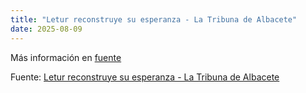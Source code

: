 ```yaml
---
title: "Letur reconstruye su esperanza - La Tribuna de Albacete"
date: 2025-08-09
---
```


Más información en [fuente](https://news.google.com/rss/articles/CBMiuAFBVV95cUxNMVItYjRXLXNuLTZpUG4zY3Y2S0hzV19hcV94elZpcjZPa01DV3dnazg5YjE1N3V0eFROWFc5Y0oxd052b3dPODlhODQ1c3RwVkZyRmRNSE5zN0VZX0p2TDFZWVJJRGwxb2JRQ3hYQUd1cmsyQWJja3hNMzc2dnJ5REpwTzlqdnZUMWp1MGFzZDE3cW84dWRIZnZmN1c1dUVIVDhlZjNaRE9sTVRNVHZwY0tyNUtzOHd3?oc=5)

Fuente: [Letur reconstruye su esperanza - La Tribuna de Albacete](https://news.google.com/rss/articles/CBMiuAFBVV95cUxNMVItYjRXLXNuLTZpUG4zY3Y2S0hzV19hcV94elZpcjZPa01DV3dnazg5YjE1N3V0eFROWFc5Y0oxd052b3dPODlhODQ1c3RwVkZyRmRNSE5zN0VZX0p2TDFZWVJJRGwxb2JRQ3hYQUd1cmsyQWJja3hNMzc2dnJ5REpwTzlqdnZUMWp1MGFzZDE3cW84dWRIZnZmN1c1dUVIVDhlZjNaRE9sTVRNVHZwY0tyNUtzOHd3?oc=5)
